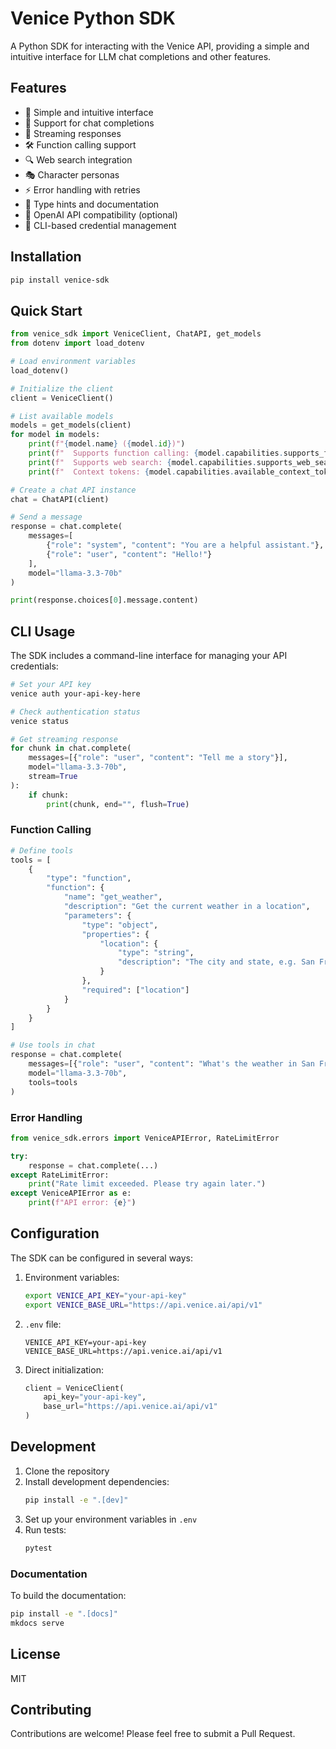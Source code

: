 # Venice Python SDK

A Python SDK for interacting with the Venice API, providing a simple and intuitive interface for LLM chat completions and other features.

## Features

- 🚀 Simple and intuitive interface
- 💬 Support for chat completions
- 🌊 Streaming responses
- 🛠️ Function calling support
- 🔍 Web search integration
- 🎭 Character personas
- ⚡ Error handling with retries
- 📝 Type hints and documentation
- 🔄 OpenAI API compatibility (optional)
- 🔑 CLI-based credential management

## Installation

```bash
pip install venice-sdk
```

## Quick Start

```python
from venice_sdk import VeniceClient, ChatAPI, get_models
from dotenv import load_dotenv

# Load environment variables
load_dotenv()

# Initialize the client
client = VeniceClient()

# List available models
models = get_models(client)
for model in models:
    print(f"{model.name} ({model.id})")
    print(f"  Supports function calling: {model.capabilities.supports_function_calling}")
    print(f"  Supports web search: {model.capabilities.supports_web_search}")
    print(f"  Context tokens: {model.capabilities.available_context_tokens}")

# Create a chat API instance
chat = ChatAPI(client)

# Send a message
response = chat.complete(
    messages=[
        {"role": "system", "content": "You are a helpful assistant."},
        {"role": "user", "content": "Hello!"}
    ],
    model="llama-3.3-70b"
)

print(response.choices[0].message.content)
```

## CLI Usage

The SDK includes a command-line interface for managing your API credentials:

```bash
# Set your API key
venice auth your-api-key-here

# Check authentication status
venice status
```

```python
# Get streaming response
for chunk in chat.complete(
    messages=[{"role": "user", "content": "Tell me a story"}],
    model="llama-3.3-70b",
    stream=True
):
    if chunk:
        print(chunk, end="", flush=True)
```

### Function Calling

```python
# Define tools
tools = [
    {
        "type": "function",
        "function": {
            "name": "get_weather",
            "description": "Get the current weather in a location",
            "parameters": {
                "type": "object",
                "properties": {
                    "location": {
                        "type": "string",
                        "description": "The city and state, e.g. San Francisco, CA"
                    }
                },
                "required": ["location"]
            }
        }
    }
]

# Use tools in chat
response = chat.complete(
    messages=[{"role": "user", "content": "What's the weather in San Francisco?"}],
    model="llama-3.3-70b",
    tools=tools
)
```

### Error Handling

```python
from venice_sdk.errors import VeniceAPIError, RateLimitError

try:
    response = chat.complete(...)
except RateLimitError:
    print("Rate limit exceeded. Please try again later.")
except VeniceAPIError as e:
    print(f"API error: {e}")
```

## Configuration

The SDK can be configured in several ways:

1. Environment variables:
   ```bash
   export VENICE_API_KEY="your-api-key"
   export VENICE_BASE_URL="https://api.venice.ai/api/v1"
   ```

2. `.env` file:
   ```env
   VENICE_API_KEY=your-api-key
   VENICE_BASE_URL=https://api.venice.ai/api/v1
   ```

3. Direct initialization:
   ```python
   client = VeniceClient(
       api_key="your-api-key",
       base_url="https://api.venice.ai/api/v1"
   )
   ```

## Development

1. Clone the repository
2. Install development dependencies:
   ```bash
   pip install -e ".[dev]"
   ```
3. Set up your environment variables in `.env`
4. Run tests:
   ```bash
   pytest
   ```

### Documentation

To build the documentation:

```bash
pip install -e ".[docs]"
mkdocs serve
```

## License

MIT

## Contributing

Contributions are welcome! Please feel free to submit a Pull Request. 
